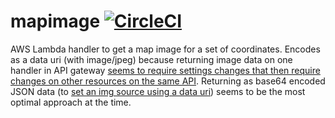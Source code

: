 # mapimage [![CircleCI](https://circleci.com/gh/danesparza/mapimage.svg?style=shield)](https://circleci.com/gh/danesparza/mapimage)
AWS Lambda handler to get a map image for a set of coordinates.  Encodes as a data uri (with image/jpeg) because returning image data on one handler in API gateway [seems to require settings changes that then require changes on other resources on the same API](https://stackoverflow.com/a/50670252/19020).  Returning as base64 encoded JSON data (to [set an img source using a data uri](https://developer.mozilla.org/en-US/docs/Web/HTTP/Basics_of_HTTP/Data_URIs)) seems to be the most optimal approach at the time.
